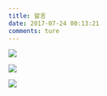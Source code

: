 ```yaml
---
title: 留言
date: 2017-07-24 00:13:21
comments: ture
---
```


![](http://www.pangolintour.com/UploadFile/200919155740510.jpg)

![](http://image215.poco.cn/mypoco/myphoto/20100108/16/2986989201001081626288948733272961_002.jpg)

![](http://image16-c.poco.cn/mypoco/myphoto/20150407/21/17716041920150407212719032_640.jpg?800x532_120)

<div class="ds-recent-visitors" data-num-items="28" data-avatar-size="42" id="ds-recent-visitors"></div>